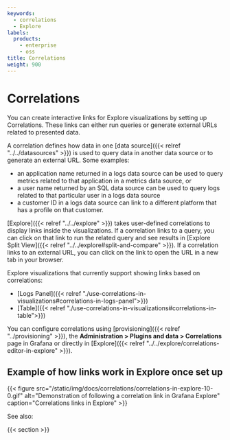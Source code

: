 ```yaml
---
keywords:
  - correlations
  - Explore
labels:
  products:
    - enterprise
    - oss
title: Correlations
weight: 900
---
```


# Correlations

You can create interactive links for Explore visualizations by setting up Correlations. These links can either run queries or generate external URLs related to presented data.

A correlation defines how data in one [data source]({{< relref "../../datasources" >}}) is used to query data in another data source or to generate an external URL.
Some examples:

- an application name returned in a logs data source can be used to query metrics related to that application in a metrics data source, or
- a user name returned by an SQL data source can be used to query logs related to that particular user in a logs data source
- a customer ID in a logs data source can link to a different platform that has a profile on that customer.

[Explore]({{< relref "../../explore" >}}) takes user-defined correlations to display links inside the visualizations.
If a correlation links to a query, you can click on that link to run the related query and see results in [Explore Split View]({{< relref "../../explore#split-and-compare" >}}).
If a correlation links to an external URL, you can click on the link to open the URL in a new tab in your browser.

Explore visualizations that currently support showing links based on correlations:

- [Logs Panel]({{< relref "./use-correlations-in-visualizations#correlations-in-logs-panel">}})
- [Table]({{< relref "./use-correlations-in-visualizations#correlations-in-table">}})

You can configure correlations using [provisioning]({{< relref "../provisioning" >}}), the **Administration > Plugins and data > Correlations** page in Grafana or directly in [Explore]({{< relref "../../explore/correlations-editor-in-explore" >}}).

## Example of how links work in Explore once set up

{{< figure src="/static/img/docs/correlations/correlations-in-explore-10-0.gif" alt="Demonstration of following a correlation link in Grafana Explore" caption="Correlations links in Explore" >}}

See also:

{{< section >}}
